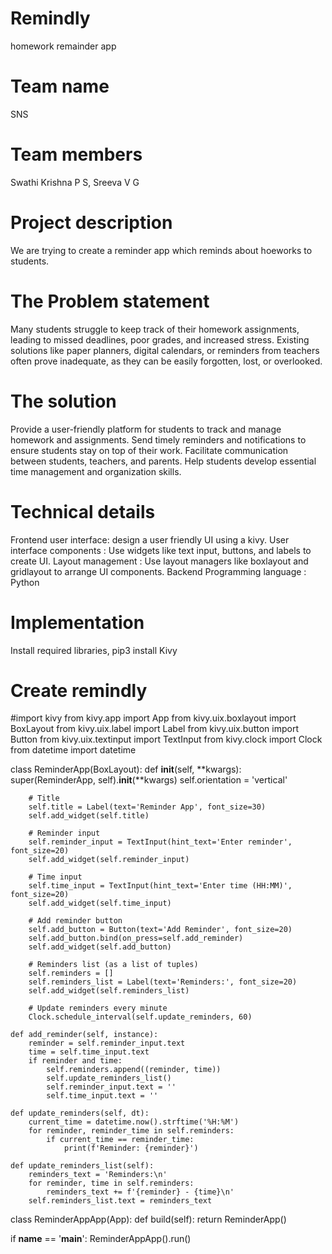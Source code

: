 # Remindly
homework remainder app
# Team name
SNS
# Team members
Swathi Krishna P S,
Sreeva V G
# Project description
We are trying to create a reminder app which reminds about hoeworks to students.
# The Problem statement
Many students struggle to keep track of their homework assignments, leading to missed deadlines, poor grades, and increased stress. Existing solutions like paper planners, digital calendars, or reminders from teachers often prove inadequate, as they can be easily forgotten, lost, or overlooked.
# The solution
Provide a user-friendly platform for students to track and manage homework and assignments.
 Send timely reminders and notifications to ensure students stay on top of their work.
 Facilitate communication between students, teachers, and parents.
 Help students develop essential time management and organization skills.
# Technical details
 Frontend 
 user interface: design a user friendly UI using a kivy.
 User interface components : Use widgets like text input, buttons, and labels to create UI.
 Layout management : Use layout managers like boxlayout and gridlayout to arrange UI components.
 Backend
 Programming language : Python
 # Implementation
 Install required libraries, 
 pip3 install Kivy
 # Create remindly
 
#import kivy
from kivy.app import App
from kivy.uix.boxlayout import BoxLayout
from kivy.uix.label import Label
from kivy.uix.button import Button
from kivy.uix.textinput import TextInput
from kivy.clock import Clock
from datetime import datetime

class ReminderApp(BoxLayout):
    def __init__(self, **kwargs):
        super(ReminderApp, self).__init__(**kwargs)
        self.orientation = 'vertical'

        # Title
        self.title = Label(text='Reminder App', font_size=30)
        self.add_widget(self.title)

        # Reminder input
        self.reminder_input = TextInput(hint_text='Enter reminder', font_size=20)
        self.add_widget(self.reminder_input)

        # Time input
        self.time_input = TextInput(hint_text='Enter time (HH:MM)', font_size=20)
        self.add_widget(self.time_input)

        # Add reminder button
        self.add_button = Button(text='Add Reminder', font_size=20)
        self.add_button.bind(on_press=self.add_reminder)
        self.add_widget(self.add_button)

        # Reminders list (as a list of tuples)
        self.reminders = []
        self.reminders_list = Label(text='Reminders:', font_size=20)
        self.add_widget(self.reminders_list)

        # Update reminders every minute
        Clock.schedule_interval(self.update_reminders, 60)

    def add_reminder(self, instance):
        reminder = self.reminder_input.text
        time = self.time_input.text
        if reminder and time:
            self.reminders.append((reminder, time))
            self.update_reminders_list()
            self.reminder_input.text = ''
            self.time_input.text = ''

    def update_reminders(self, dt):
        current_time = datetime.now().strftime('%H:%M')
        for reminder, reminder_time in self.reminders:
            if current_time == reminder_time:
                print(f'Reminder: {reminder}')

    def update_reminders_list(self):
        reminders_text = 'Reminders:\n'
        for reminder, time in self.reminders:
            reminders_text += f'{reminder} - {time}\n'
        self.reminders_list.text = reminders_text

class ReminderAppApp(App):
    def build(self):
        return ReminderApp()

if __name__ == '__main__':
    ReminderAppApp().run()

